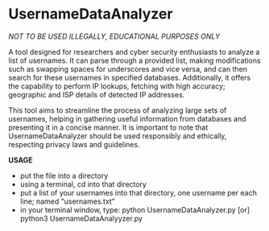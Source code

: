 # UsernameDataAnalyzer
*NOT TO BE USED ILLEGALLY, EDUCATIONAL PURPOSES ONLY*

A tool designed for researchers and cyber security enthusiasts to analyze a list of usernames. It can parse through a provided list, making modifications such as swapping spaces for underscores and vice versa, and can then search for these usernames in specified databases. Additionally, it offers the capability to perform IP lookups, fetching with high accuracy; geographic and ISP details of detected IP addresses.

This tool aims to streamline the process of analyzing large sets of usernames, helping in gathering useful information from databases and presenting it in a concise manner. It is important to note that UsernameDataAnalyzer should be used responsibly and ethically, respecting privacy laws and guidelines.

**USAGE**
- put the file into a directory
- using a terminal, cd into that directory
- put a list of your usernames into that directory, one username per each line; named "usernames.txt"
- in your terminal window, type: python UsernameDataAnalyzer.py [or] python3 UsernameDataAnalyyzer.py
